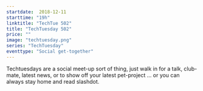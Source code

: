 ```yaml
---
startdate:  2018-12-11
starttime: "19h"
linktitle: "TechTue 502"
title: "TechTuesday 502"
price: ""
image: "techtuesday.png"
series: "TechTuesday"
eventtype: "Social get-together"
---
```


Techtuesdays are a social meet-up sort of thing, just walk in for a talk, club-mate, latest news, or to show off your latest pet-project ... or you can always stay home and read slashdot.